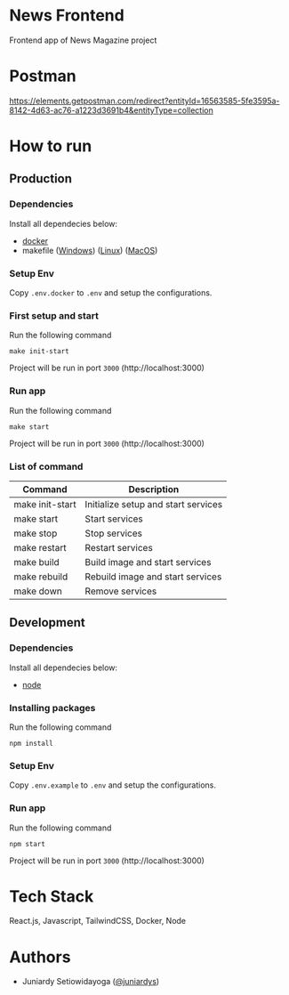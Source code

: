 # News Frontend
Frontend app of News Magazine project

# Postman
https://elements.getpostman.com/redirect?entityId=16563585-5fe3595a-8142-4d63-ac76-a1223d3691b4&entityType=collection

# How to run

## Production
### Dependencies
Install all dependecies below:
- [docker](https://www.docker.com)
- makefile ([Windows](https://linuxhint.com/run-makefile-windows)) ([Linux](https://linuxhint.com/install-make-ubuntu/)) ([MacOS](https://formulae.brew.sh/formula/make))
### Setup Env
Copy `.env.docker` to `.env` and setup the configurations.
### First setup and start
Run the following command
```
make init-start
```
Project will be run in port `3000` (http://localhost:3000)
### Run app
Run the following command
```
make start
```
Project will be run in port `3000` (http://localhost:3000)
### List of command
| **Command**                   | **Description**                       |
|-------------------------------|---------------------------------------|
| make init-start               | Initialize setup and start services   |
| make start                    | Start services                        |
| make stop                     | Stop services                         |
| make restart                  | Restart services                      |
| make build                    | Build image and start services        |
| make rebuild                  | Rebuild image and start services      |
| make down                     | Remove services                       |

## Development
### Dependencies
Install all dependecies below:
- [node](https://nodejs.org)
### Installing packages
Run the following command
```
npm install
```
### Setup Env
Copy `.env.example` to `.env` and setup the configurations.
### Run app
Run the following command
```
npm start
```
Project will be run in port `3000` (http://localhost:3000)

# Tech Stack
React.js, Javascript, TailwindCSS, Docker, Node

# Authors
- Juniardy Setiowidayoga ([@juniardys](https://github.com/juniardys))
